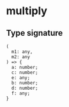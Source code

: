 # multiply

## Type signature

```
(
  m1: any,
  m2: any
) => {
  a: number;
  c: number;
  e: any;
  b: number;
  d: number;
  f: any;
}
```
